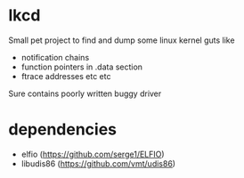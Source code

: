 # lkcd
Small pet project to find and dump some linux kernel guts like
* notification chains
* function pointers in .data section
* ftrace addresses
etc etc

Sure contains poorly written buggy driver

# dependencies
* elfio (https://github.com/serge1/ELFIO)
* libudis86 (https://github.com/vmt/udis86)
